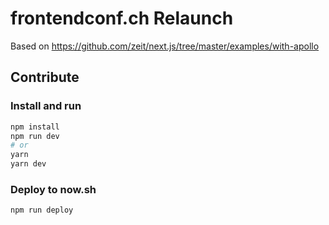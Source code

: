 # frontendconf.ch Relaunch

Based on https://github.com/zeit/next.js/tree/master/examples/with-apollo

## Contribute

### Install and run

```bash
npm install
npm run dev
# or
yarn
yarn dev
```

### Deploy to now.sh

```bash
npm run deploy
```
